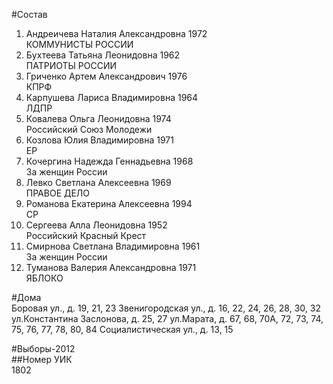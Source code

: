 #Состав  
1. Андреичева Наталия Александровна 1972  
    КОММУНИСТЫ РОССИИ  
2. Бухтеева Татьяна Леонидовна 1962  
    ПАТРИОТЫ РОССИИ  
3. Гриченко Артем Александрович 1976  
    КПРФ  
4. Карпушева Лариса Владимировна 1964  
    ЛДПР  
5. Ковалева Ольга Леонидовна 1974  
    Российский Союз Молодежи  
6. Козлова Юлия Владимировна 1971  
    ЕР  
7. Кочергина Надежда Геннадьевна 1968  
    За женщин России  
8. Левко Светлана Алексеевна 1969  
    ПРАВОЕ ДЕЛО  
9. Романова Екатерина Алексеевна 1994  
    СР  
10. Сергеева Алла Леонидовна 1952  
    Российский Красный Крест  
11. Смирнова Светлана Владимировна 1961  
    За женщин России  
12. Туманова Валерия Александровна 1971  
    ЯБЛОКО  
  
#Дома  
Боровая ул., д. 19, 21, 23 Звенигородская ул., д. 16, 22, 24, 26, 28, 30, 32 ул.Константина Заслонова, д. 25, 27 ул.Марата, д. 67, 68, 70А, 72, 73, 74, 75, 76, 77, 78, 80, 84 Социалистическая ул., д. 13, 15  
  
#Выборы-2012  
##Номер УИК  
1802  
